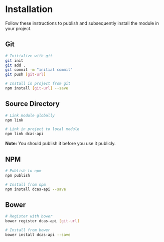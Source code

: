 # Installation

Follow these instructions to publish and subsequently install the module in your project.

## Git

```bash
# Initialize with git
git init
git add .
git commit -m "initial commit"
git push [git-url]

# Install in project from git
npm install [git-url] --save
```

## Source Directory

```bash
# Link module globally
npm link

# Link in project to local module
npm link dcas-api
```

**Note:** You should publish it before you use it publicly.

## NPM

```bash
# Publish to npm
npm publish

# Install from npm
npm install dcas-api --save
```

## Bower

```bash
# Register with bower
bower register dcas-api [git-url]

# Install from bower
bower install dcas-api --save
```
